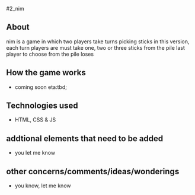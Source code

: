 #2_nim

## About
nim is a game in which two players take turns picking sticks
in this version, each turn players are must take one, two or three sticks from the pile
last player to choose from the pile loses

## How the game works
- coming soon eta:tbd;

## Technologies used
- HTML, CSS & JS

## addtional elements that need to be added
- you let me know

## other concerns/comments/ideas/wonderings
- you know, let me know